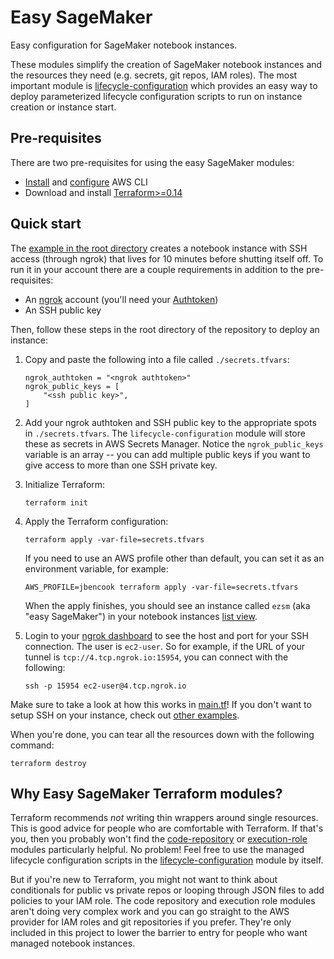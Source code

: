 # Easy SageMaker

Easy configuration for SageMaker notebook instances.

These modules simplify the creation of SageMaker notebook instances and the resources they need (e.g. secrets, git repos, IAM roles). The most important module is [lifecycle-configuration](https://github.com/jbencook/terraform-aws-easy-sagemaker/tree/main/modules/lifecycle-configuration) which provides an easy way to deploy parameterized lifecycle configuration scripts to run on instance creation or instance start.

## Pre-requisites

There are two pre-requisites for using the easy SageMaker modules:

* [Install](https://docs.aws.amazon.com/cli/latest/userguide/install-cliv2.html) and [configure](https://docs.aws.amazon.com/cli/latest/userguide/cli-configure-quickstart.html) AWS CLI
* Download and install [Terraform>=0.14](https://www.terraform.io/downloads.html)

## Quick start

The [example in the root directory](https://github.com/jbencook/terraform-aws-easy-sagemaker/blob/main/main.tf) creates a notebook instance with SSH access (through ngrok) that lives for 10 minutes before shutting itself off. To run it in your account there are a couple requirements in addition to the pre-requisites:

* An [ngrok](https://ngrok.com/) account (you'll need your [Authtoken](https://dashboard.ngrok.com/auth/your-authtoken))
* An SSH public key

Then, follow these steps in the root directory of the repository to deploy an instance:

1. Copy and paste the following into a file called `./secrets.tfvars`:

    ```
    ngrok_authtoken = "<ngrok authtoken>"
    ngrok_public_keys = [
        "<ssh public key>",
    ]
    ```
2. Add your ngrok authtoken and SSH public key to the appropriate spots in `./secrets.tfvars`. The `lifecycle-configuration` module  will store these as secrets in AWS Secrets Manager. Notice the `ngrok_public_keys` variable is an array -- you can add multiple public keys if you want to give access to more than one SSH private key.
3. Initialize Terraform:

    ```
    terraform init
    ```
4. Apply the Terraform configuration:

    ```
    terraform apply -var-file=secrets.tfvars
    ```

    If you need to use an AWS profile other than default, you can set it as an environment variable, for example:

    ```
    AWS_PROFILE=jbencook terraform apply -var-file=secrets.tfvars
    ```

    When the apply finishes, you should see an instance called `ezsm` (aka "easy SageMaker") in your notebook instances [list view](https://console.aws.amazon.com/sagemaker/home#/notebook-instances).
5. Login to your [ngrok dashboard](https://dashboard.ngrok.com/status/tunnels) to see the host and port for your SSH connection. The user is `ec2-user`. So for example, if the URL of your tunnel is `tcp://4.tcp.ngrok.io:15954`, you can connect with the following:

    ```
    ssh -p 15954 ec2-user@4.tcp.ngrok.io
    ```

Make sure to take a look at how this works in [main.tf](https://github.com/jbencook/terraform-aws-easy-sagemaker/blob/main/main.tf)! If you don't want to setup SSH on your instance, check out [other examples](https://github.com/jbencook/terraform-aws-easy-sagemaker/tree/main/examples).

When you're done, you can tear all the resources down with the following command:

```
terraform destroy
```

## Why Easy SageMaker Terraform modules?

Terraform recommends _not_ writing thin wrappers around single resources. This is good advice for people who are comfortable with Terraform. If that's you, then you probably won't find the [code-repository](https://github.com/jbencook/terraform-aws-easy-sagemaker/tree/main/modules/code-repository/) or [execution-role](https://github.com/jbencook/terraform-aws-easy-sagemaker/tree/main/modules/execution-role/) modules particularly helpful. No problem! Feel free to use the managed lifecycle configuration scripts in the [lifecycle-configuration](https://github.com/jbencook/terraform-aws-easy-sagemaker/tree/main/modules/lifecycle-configuration/) module by itself.

But if you're new to Terraform, you might not want to think about conditionals for public vs private repos or looping through JSON files to add policies to your IAM role. The code repository and execution role modules aren't doing very complex work and you can go straight to the AWS provider for IAM roles and git repositories if you prefer. They're only included in this project to lower the barrier to entry for people who want managed notebook instances.
